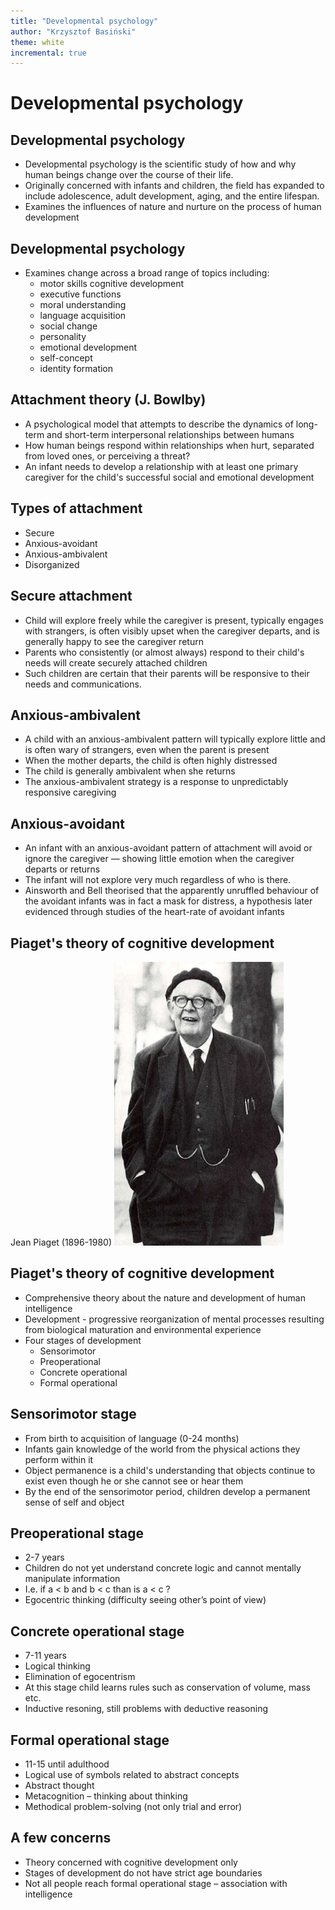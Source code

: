 ```yaml
---
title: "Developmental psychology"
author: "Krzysztof Basiński"
theme: white
incremental: true
---
```


# Developmental psychology

## Developmental psychology
- Developmental psychology is the scientific study of how and why human beings change over the course of their life.
- Originally concerned with infants and children, the field has expanded to include adolescence, adult development, aging, and the entire lifespan. 
- Examines the influences of nature and nurture on the process of human development

## Developmental psychology
- Examines change across a broad range of topics including: 
    - motor skills cognitive development
    - executive functions
    - moral understanding
    - language acquisition
    - social change
    - personality
    - emotional development
    - self-concept
    - identity formation

## Attachment theory (J. Bowlby)
- A psychological model that attempts to describe the dynamics of long-term and short-term interpersonal relationships between humans
- How human beings respond within relationships when hurt, separated from loved ones, or perceiving a threat?
- An infant needs to develop a relationship with at least one primary caregiver for the child's successful social and emotional development

## Types of attachment
- Secure
- Anxious-avoidant
- Anxious-ambivalent
- Disorganized

## Secure attachment
- Child will explore freely while the caregiver is present, typically engages with strangers, is often visibly upset when the caregiver departs, and is generally happy to see the caregiver return
- Parents who consistently (or almost always) respond to their child's needs will create securely attached children 
- Such children are certain that their parents will be responsive to their needs and communications.

## Anxious-ambivalent
- A child with an anxious-ambivalent pattern will typically explore little and is often wary of strangers, even when the parent is present
- When the mother departs, the child is often highly distressed
- The child is generally ambivalent when she returns 
- The anxious-ambivalent strategy is a response to unpredictably responsive caregiving

## Anxious-avoidant
- An infant with an anxious-avoidant pattern of attachment will avoid or ignore the caregiver — showing little emotion when the caregiver departs or returns
- The infant will not explore very much regardless of who is there. 
- Ainsworth and Bell theorised that the apparently unruffled behaviour of the avoidant infants was in fact a mask for distress, a hypothesis later evidenced through studies of the heart-rate of avoidant infants

## Piaget's theory of cognitive development
Jean Piaget (1896-1980)
![Piaget](img/04piaget.png)

## Piaget's theory of cognitive development
- Comprehensive theory about the nature and development of human intelligence
- Development - progressive reorganization of mental processes resulting from biological maturation and environmental experience
- Four stages of development
    - Sensorimotor
    - Preoperational
    - Concrete operational
    - Formal operational

## Sensorimotor stage
- From birth to acquisition of language (0-24 months)
- Infants gain knowledge of the world from the physical actions they perform within it
- Object permanence is a child's understanding that objects continue to exist even though he or she cannot see or hear them
- By the end of the sensorimotor period, children develop a permanent sense of self and object

## Preoperational stage
- 2-7 years
- Children do not yet understand concrete logic and cannot mentally manipulate information
- I.e. if a < b and b < c than is a < c ?
- Egocentric thinking (difficulty seeing other’s point of view)

## Concrete operational stage
- 7-11 years
- Logical thinking
- Elimination of egocentrism
- At this stage child learns rules such as conservation of volume, mass etc.
- Inductive resoning, still problems with deductive reasoning

## Formal operational stage
- 11-15 until adulthood
- Logical use of symbols related to abstract concepts
- Abstract thought
- Metacognition – thinking about thinking
- Methodical problem-solving (not only trial and error)

## A few concerns
- Theory concerned with cognitive development only
- Stages of development do not have strict age boundaries
- Not all people reach formal operational stage – association with intelligence
